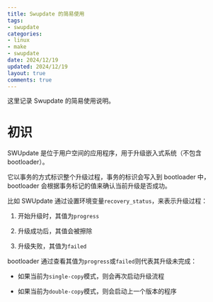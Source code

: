 ```yaml
---
title: Swupdate 的简易使用
tags: 
- swupdate
categories: 
- linux
- make
- swupdate
date: 2024/12/19
updated: 2024/12/19
layout: true
comments: true
---
```


这里记录 Swupdate 的简易使用说明。

<!--more-->

# 初识

SWUpdate 是位于用户空间的应用程序，用于升级嵌入式系统（不包含 bootloader）。

它以事务的方式标识整个升级过程，事务的标识会写入到 bootloader 中，bootloader 会根据事务标记的值来确认当前升级是否成功。

比如 SWUpdate 通过设置环境变量`recovery_status`，来表示升级过程：

1. 开始升级时，其值为`progress`

2. 升级成功后，其值会被擦除

3. 升级失败，其值为`failed`

bootloader 通过查看其值为`progress`或`failed`则代表其升级未完成：

- 如果当前为`single-copy`模式，则会再次启动升级流程

- 如果当前为`double-copy`模式，则会启动上一个版本的程序